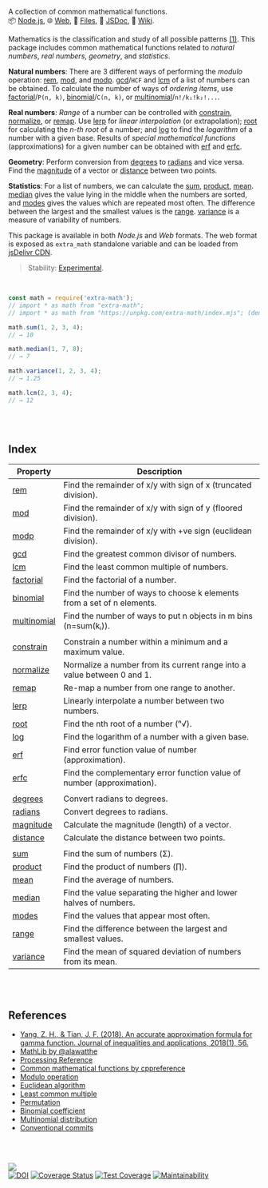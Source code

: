 A collection of common mathematical functions.<br>
📦 [Node.js](https://www.npmjs.com/package/extra-math),
🌐 [Web](https://www.npmjs.com/package/extra-math.web),
📜 [Files](https://unpkg.com/extra-math/),
📰 [JSDoc](https://nodef.github.io/extra-math/),
📘 [Wiki](https://github.com/nodef/extra-math/wiki/).

Mathematics is the classification and study of all possible patterns [(1)]. This
package includes common mathematical functions related to *natural numbers*, *real*
*numbers*, *geometry*, and *statistics*.

**Natural numbers**: There are 3 different ways of performing the *modulo*
operation: [rem], [mod], and [modp]. [gcd]/`HCF` and [lcm] of a list of numbers
can be obtained. To calculate the number of ways of *ordering items*, use
[factorial]/`P(n, k)`, [binomial]/`C(n, k)`, or [multinomial]/`n!/k₁!k₂!...`.

**Real numbers**: *Range* of a number can be controlled with [constrain],
[normalize], or [remap]. Use [lerp] for *linear interpolation* (or extrapolation);
[root] for calculating the *n-th root* of a number; and [log] to find the
*logarithm* of a number with a given base. Results of *special mathematical
functions* (approximations) for a given number can be obtained with [erf]
and [erfc].

**Geometry**: Perform conversion from [degrees] to [radians] and vice versa.
Find the [magnitude] of a vector or [distance] between two points.

**Statistics**: For a list of numbers, we can calculate the [sum], [product],
[mean]. [median] gives the value lying in the middle when the numbers are
sorted, and [modes] gives the values which are repeated most often. The
difference between the largest and the smallest values is the [range].
[variance] is a measure of variability of numbers.

This package is available in both *Node.js* and *Web* formats. The web format is
exposed as `extra_math` standalone variable and can be loaded from [jsDelivr CDN].

[(1)]: https://en.wikipedia.org/wiki/Walter_Warwick_Sawyer
[jsDelivr CDN]: https://cdn.jsdelivr.net/npm/extra-math.web/index.js

> Stability: [Experimental](https://www.youtube.com/watch?v=L1j93RnIxEo).

<br>


```javascript
const math = require('extra-math');
// import * as math from "extra-math";
// import * as math from "https://unpkg.com/extra-math/index.mjs"; (deno)

math.sum(1, 2, 3, 4);
// → 10

math.median(1, 7, 8);
// → 7

math.variance(1, 2, 3, 4);
// → 1.25

math.lcm(2, 3, 4);
// → 12
```

<br>
<br>


## Index

| Property | Description |
|  ----  |  ----  |
| [rem] | Find the remainder of x/y with sign of x (truncated division). |
| [mod] | Find the remainder of x/y with sign of y (floored division). |
| [modp] | Find the remainder of x/y with +ve sign (euclidean division). |
| [gcd] | Find the greatest common divisor of numbers. |
| [lcm] | Find the least common multiple of numbers. |
| [factorial] | Find the factorial of a number. |
| [binomial] | Find the number of ways to choose k elements from a set of n elements. |
| [multinomial] | Find the number of ways to put n objects in m bins (n=sum(kᵢ)). |
|  |  |
| [constrain] | Constrain a number within a minimum and a maximum value. |
| [normalize] | Normalize a number from its current range into a value between 0 and 1. |
| [remap] | Re-map a number from one range to another. |
| [lerp] | Linearly interpolate a number between two numbers. |
| [root] | Find the nth root of a number (ⁿ√). |
| [log] | Find the logarithm of a number with a given base. |
| [erf] | Find error function value of number (approximation). |
| [erfc] | Find the complementary error function value of number (approximation). |
|  |  |
| [degrees] | Convert radians to degrees. |
| [radians] | Convert degrees to radians. |
| [magnitude] | Calculate the magnitude (length) of a vector. |
| [distance] | Calculate the distance between two points. |
|  |  |
| [sum] | Find the sum of numbers (Σ). |
| [product] | Find the product of numbers (∏). |
| [mean] | Find the average of numbers. |
| [median] | Find the value separating the higher and lower halves of numbers. |
| [modes] | Find the values that appear most often. |
| [range] | Find the difference between the largest and smallest values. |
| [variance] | Find the mean of squared deviation of numbers from its mean. |

<br>
<br>


## References

- [Yang, Z. H., & Tian, J. F. (2018). An accurate approximation formula for gamma function. Journal of inequalities and applications, 2018(1), 56.](https://doi.org/10.1186/s13660-018-1646-6)
- [MathLib by @alawatthe](https://github.com/alawatthe/MathLib)
- [Processing Reference](https://processing.org/reference)
- [Common mathematical functions by cppreference](https://en.cppreference.com/w/cpp/numeric/math)
- [Modulo operation](https://en.wikipedia.org/wiki/Modulo_operation)
- [Euclidean algorithm](https://en.wikipedia.org/wiki/Euclidean_algorithm)
- [Least common multiple](https://en.wikipedia.org/wiki/Least_common_multiple)
- [Permutation](https://en.wikipedia.org/wiki/Permutation)
- [Binomial coefficient](https://en.wikipedia.org/wiki/Binomial_coefficient)
- [Multinomial distribution](https://en.wikipedia.org/wiki/Multinomial_distribution)
- [Conventional commits](https://www.conventionalcommits.org/en/v1.0.0-beta.2/)

<br>
<br>


[![](https://img.youtube.com/vi/dW8Cy6WrO94/maxresdefault.jpg)](https://www.youtube.com/watch?v=dW8Cy6WrO94)<br>
[![DOI](https://zenodo.org/badge/141781770.svg)](https://zenodo.org/badge/latestdoi/141781770)
[![Coverage Status](https://coveralls.io/repos/github/nodef/extra-math/badge.svg?branch=master)](https://coveralls.io/github/nodef/extra-math?branch=master)
[![Test Coverage](https://api.codeclimate.com/v1/badges/13d7102b0273f2a77c66/test_coverage)](https://codeclimate.com/github/nodef/extra-math/test_coverage)
[![Maintainability](https://api.codeclimate.com/v1/badges/13d7102b0273f2a77c66/maintainability)](https://codeclimate.com/github/nodef/extra-math/maintainability)


[rem]: https://nodef.github.io/extra-math/functions/rem.html
[mod]: https://nodef.github.io/extra-math/functions/mod.html
[modp]: https://nodef.github.io/extra-math/functions/modp.html
[gcd]: https://nodef.github.io/extra-math/functions/gcd.html
[lcm]: https://nodef.github.io/extra-math/functions/lcm.html
[factorial]: https://nodef.github.io/extra-math/functions/factorial.html
[binomial]: https://nodef.github.io/extra-math/functions/binomial.html
[multinomial]: https://nodef.github.io/extra-math/functions/multinomial.html
[constrain]: https://nodef.github.io/extra-math/functions/constrain.html
[root]: https://nodef.github.io/extra-math/functions/root.html
[log]: https://nodef.github.io/extra-math/functions/log.html
[normalize]: https://nodef.github.io/extra-math/functions/normalize.html
[remap]: https://nodef.github.io/extra-math/functions/remap.html
[lerp]: https://nodef.github.io/extra-math/functions/lerp.html
[erf]: https://nodef.github.io/extra-math/functions/erf.html
[erfc]: https://nodef.github.io/extra-math/functions/erfc.html
[degrees]: https://nodef.github.io/extra-math/functions/degrees.html
[radians]: https://nodef.github.io/extra-math/functions/radians.html
[magnitude]: https://nodef.github.io/extra-math/functions/magnitude.html
[distance]: https://nodef.github.io/extra-math/functions/distance.html
[sum]: https://nodef.github.io/extra-math/functions/sum.html
[product]: https://nodef.github.io/extra-math/functions/product.html
[mean]: https://nodef.github.io/extra-math/functions/mean.html
[median]: https://nodef.github.io/extra-math/functions/median.html
[modes]: https://nodef.github.io/extra-math/functions/modes.html
[range]: https://nodef.github.io/extra-math/functions/range.html
[variance]: https://nodef.github.io/extra-math/functions/variance.html

